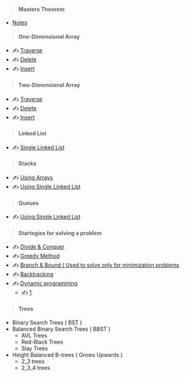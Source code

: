 > #### Masters Theorem
- [ Notes ](Code/Notes.md)
> #### One-Dimensional Array
- :writing_hand: [ Traverse ](Code/1_program_to_traverse_elements_from_1_dimensional_array.md)
- :writing_hand: [ Delete ](Code/2_program_to_delete_element_from_1_dimensional_array.md)
- :writing_hand: [ Insert ](Code/3_program_to_insert_element_in_1_dimensional_array.md)
> #### Two-Dimensional Array
- :writing_hand: [ Traverse ](Code/4_program_to_traverse_elements_from_2_dimensional_array.md)
- :writing_hand: [ Delete ](Code/5_program_to_delete_element_from_2_dimensional_array.md)
- :writing_hand: [ Insert ](Code/6_program_to_insert_element_in_2_dimensional_array.md#59)
> #### Linked List
- :writing_hand: [ Single Linked List ](Code/single_linked_list.md)
> #### Stacks
- :writing_hand: [ Using Arrays ](Code/Stacks_Arrays.md)
- :writing_hand: [ Using Single Linked List ](Code/Stacks_SLL.md)
> #### Queues
- :writing_hand: [ Using Single Linked List ](Code/Queue_SLL.md)
> #### Startegies for solving a problem
- :writing_hand: [ Divide & Conquer ](https://www.youtube.com/watch?v=2Rr2tW9zvRg&list=PLDN4rrl48XKpZkf03iYFl-O29szjTrs_O&index=18)
- :writing_hand: [ Greedy Method ](Code/_.md)
- :writing_hand: [ Branch & Bound ( Used to solve only for minimization problems](Code/_.md)
- :writing_hand: [ Backtracking ](Code/_.md)
- :writing_hand: [ Dynamic programming ](Code/_.md)
  - :writing_hand: [ 1 ](https://www.youtube.com/watch?v=P8Xa2BitN3I)
> #### Trees 
- Binary Search Trees ( BST )
- Balanced Binary Search Trees ( BBST )
  - AVL Trees
  - Red-Black Trees
  - Slay Trees
- Height Balanced B-trees ( Grows Upwards )
  - 2_3 trees
  - 2_3_4 trees
  
